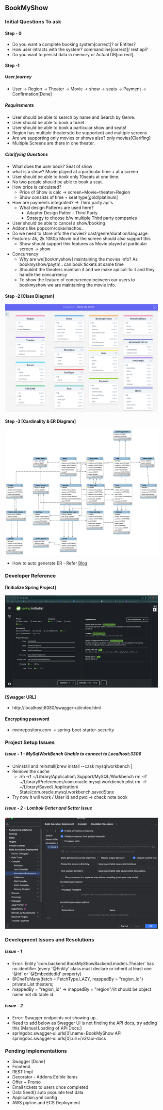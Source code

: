 ## BookMyShow

### Initial Questions To ask

#### Step - 0

- Do you want a complete booking system[correct]? or Entites?
- How user intracts with the system? commandline[correct]/ rest api?
- Do you want to persist data in memory or Actual DB[correct].

#### Step -1

##### User journey
- User -> Region -> Theater -> Movie -> show -> seats -> Payment -> Confirmation[Done]

##### Requirements
- User should be able to search by name and Search by Genre.
- User should be able to book a ticket.
- User should be able to book a particular show and seats!
- Region has multiple theaters(to be supported) and multiple screens
- Are we supporting only movies or shows also? only movies[Clarifing]
- Multiple Screens are there in one theater.

##### Clarifying Questions
- What does the user book? Seat of show
- what is a show? Movie played at a particular time + at a screen
- User should be able to book only 10seats at one time.
- No two people should be able to book a seat.
- How price is calculated?
    - Price of Show is calc -> screen+Movie+theater+Region
    - Show consists of time + seat type[gold/platinum]
- How are payments integrated? -> Third party api's
    - What design Patterns are used here?
        - Adapter Design Patter - Third Party
        - Strategy to choose b/w multiple Third party companies
- User should be able to cancel a show/booking
- Addons like popcorn/coke/nachos..
- Do we need to store info the movies? cast/genre/duration/language.
- Features: 4k, 2k 1080p Movie but the screen should also support this
    - Show should support this features as Movie played at particular screen -> show
- Concurrency
    - Why are we[bookmyshow] maintaining the movies info? As bookmyshow/paytm.. can book tickets at same time
    - Shouldnt the theaters maintain it and we make api call to it and they handle the concurrency
    - To show the feature of concurrency between our users to bookmyshow we are maintaining the movie info.

#### Step -2 [Class Diagram]
![BookMyShow ClassDiagram.png](BookMyShow%20ClassDiagram.png)

#### Step -3 [Cardinality & ER Diagram]
![bookmyshowERDiagram.png](bookmyshowERDiagram.png)
- How to auto generate ER - Refer [Blog](https://medium.com/@tushar0618/how-to-create-er-diagram-of-a-database-in-mysql-workbench-209fbf63fd03)

### Developer Reference
#### [Initialize Spring Project]
![SpringInitializer.png](SpringInitializer.png)

#### [Swagger URL]
- http://localhost:8080/swagger-ui/index.html

#### Encrypting password
- mvnrepository.com -> spring-boot-starter-security

### Project Setup Issues
##### Issue - 1 - MySqlWorkBench Unable to connect to Localhost:3306
- Uninstall and reInstall[brew install --cask mysqlworkbench
  ]
- Remove the cache
  - rm -rf ~/Library/Application\ Support/MySQL/Workbench
    rm -rf ~/Library/Preferences/com.oracle.mysql.workbench.plist
    rm -rf ~/Library/Saved\ Application\ State/com.oracle.mysql.workbench.savedState
- Try now it will work / User id and pwd -> check note book

##### Issue - 2 - Lombok Getter and Setter Issue
![LombokIssue.png](LombokIssue.png)


### Development Issues and Resolutions
##### Issue - 1 
- Error: Entity 'com.backend.BookMyShowBackend.models.Theater' has no identifier (every '@Entity' class must declare or inherit at least one '@Id' or '@EmbeddedId' property)
- @OneToMany(fetch = FetchType.LAZY, mappedBy = "region_id")
  private List<Theater> theaters;
- mappedBy = "region_id" -> mappedBy = "region"//it should be object name not db table id

##### Issue - 2
- Error: Swagger endpoints not showing up..
- Need to add below as Swagger UI is not finding the API docs, try adding this [Manual Loading of API Docs.]
- springdoc.swagger-ui.urls[0].name=BookMyShow API
  springdoc.swagger-ui.urls[0].url=/v3/api-docs
### Pending Implementations
- Swagger [Done]
- Frontend
- REST Impl
- Decorator - Addons Edible items
- Offer + Promo
- Email tickets to users once completed
- Data Seed() auto populate test data
- Application.yml config
- AWS pipline and ECS Deployment